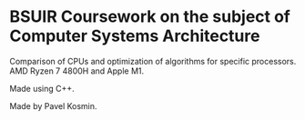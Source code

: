 # BSUIR Coursework on the subject of Computer Systems Architecture
Comparison of CPUs and optimization of algorithms for specific processors. AMD Ryzen 7 4800H and Apple M1.

Made using C++.

Made by Pavel Kosmin.
